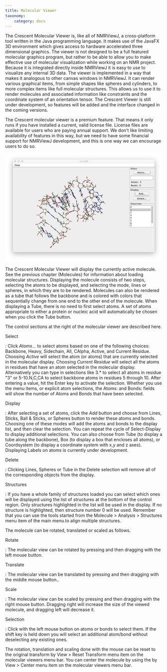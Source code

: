 ```yaml
---
title: Molecular Viewer
taxonomy:
    category: docs
---
```



The Crescent Molecular Viewer is, like all of NMRViewJ, a cross-platform
tool written in the Java programming language. It makes use of the JavaFX
3D environment which gives access to hardware accelerated three
dimensional graphics. The viewer is not designed to be a full featured
molecular graphics program, but rather to be able to allow you to make
effective use of molecular visualization while working on an NMR
project. Because it is integrated directly inside NMRViewJ it is easy to
use to visualize any internal 3D data. The viewer is implemented in a
way that makes it analogous to other canvas windows in NMRViewJ. It can
render various graphical items, from simple shapes like spheres and
cylinders, to more complex items like full molecular structures. This
allows us to use it to render molecules and associated information like
constraints and the coordinate system of an orientation tensor. The
Crescent Viewer is still under development, so features will be added
and the interface changed in the coming versions.

The Crescent molecular viewer is a premium feature. That means it only
runs if you have installed a current, valid license file. License files
are available for users who are paying annual support. We don't like
limiting availability of features in this way, but we need to have some
financial support for NMRViewJ development, and this is one way we can
encourage users to do so.

![](images/crescent_wrmap.png)

The Crescent Molecular Viewer will display the currently active
molecule. See the previous chapter (Molecules) for information about
loading molecular structures. Displaying the molecule consists of two
steps, selecting the atoms to be displayed, and selecting the mode, lines
or spheres, in which they are to be rendered. Molecules can also be
rendered as a tube that follows the backbone and is colored with colors
that sequentially change from one end to the other end of the molecule.
When displaying a Tube, there is no need to first select atoms. A set of
atoms appropriate to either a protein or nucleic acid will automatically
be chosen when you click the Tube button.

The control sections at the right of the molecular viewer are described
here.

Select

:   Click *Atoms...* to select atoms based on one of the following choices:
    Backbone, Heavy, Sidechain, All, CAlpha, Active,  and Current Residue.
    Choosing *Active* will select the atom (or atoms) that are currently
    selected in the molecular display.  Choosing *Current Residue* will
    select all the atoms in residues that have an atom selected in the
    molecular display.
    Alternatively you can type in selections like 3.\* to select all atoms in residue
    "3" or 5-10.N,C,CA to select backbone atoms in residues 5 through
    10. After entering a value, hit the Enter key to activate the
    selection. Whether you use the menu items, or explicit atom selections,
    the Atoms: and Bonds: fields will show the number of Atoms and Bonds
    that have been selected.

Display

:   After selecting a set of atoms, click the *Add* button and
    choose from Lines, Sticks, Ball & Sticks, or Spheres
    button to render these atoms and bonds. 
    Choosing one of these modes will add the atoms and bonds to the display list, and then clear the
    selection. You can repeat the cycle of Select-Display to display
    additional selections.
    You can also choose from Tube (to display a tube along the backbone), Box
    (to display a box that encloses all atoms), or Coordsystem (to display a coordinate
    system with x,y and z axes). 
    Displaying Labels on atoms is currently under development.

Delete

:   Clicking Lines, Spheres or Tube in the Delete selection will remove
    all of the corresponding objects from the display.

Structures

:   If you have a whole family of structures loaded you can select which
    ones will be displayed using the list of structures at the bottom of
    the control region. Only structures highlighted in the list will be
    used in the display. If no structure is highlighted, then structure
    number 0 will be used. Remember that you can use the tools started
    from the <span class="menuchoice">Molecule \> Analysis \>
    Structures</span> menu item of the main menu.to align multiple
    structures.

The molecule can be rotated, translated or scaled as follows.

Rotate

:   The molecular view can be rotated by pressing and then dragging with
    the left mouse button.

Translate

:   The molecular view can be translated by pressing and then dragging
    with the middle mouse button..

Scale

:   The molecular view can be scaled by pressing and then dragging with
    the right mouse button. Dragging right will increase the size of the
    viewed molecule, and dragging left will decrease it.

Selection

:    Click with the left mouse button on atoms or bonds to select them.
     If the shift key is held down you will select an additional atom/bond
     without deselecting any existing ones.

The rotation, translation and scaling done with the mouse can be reset
to the original transform by <span class="menuchoice">View \> Reset
Transform</span> menu item on the molecular viewers menu bar. You can
center the molecule by using the by <span class="menuchoice">View \>
Center</span> menu item on the molecular viewers menu bar.

